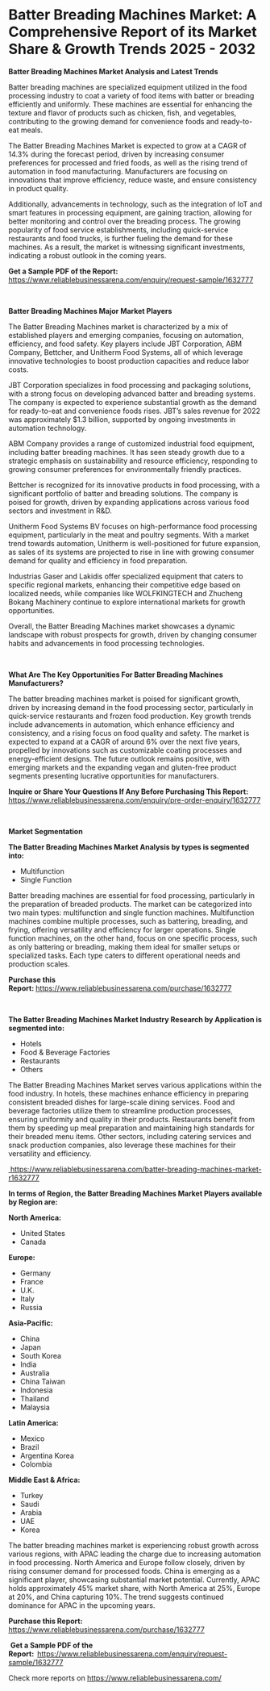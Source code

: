 <p><h1>Batter Breading Machines Market: A Comprehensive Report of its Market Share & Growth Trends 2025 - 2032</h1></p><p><strong>Batter Breading Machines Market Analysis and Latest Trends</strong></p>
<p><p>Batter breading machines are specialized equipment utilized in the food processing industry to coat a variety of food items with batter or breading efficiently and uniformly. These machines are essential for enhancing the texture and flavor of products such as chicken, fish, and vegetables, contributing to the growing demand for convenience foods and ready-to-eat meals. </p><p>The Batter Breading Machines Market is expected to grow at a CAGR of 14.3% during the forecast period, driven by increasing consumer preferences for processed and fried foods, as well as the rising trend of automation in food manufacturing. Manufacturers are focusing on innovations that improve efficiency, reduce waste, and ensure consistency in product quality. </p><p>Additionally, advancements in technology, such as the integration of IoT and smart features in processing equipment, are gaining traction, allowing for better monitoring and control over the breading process. The growing popularity of food service establishments, including quick-service restaurants and food trucks, is further fueling the demand for these machines. As a result, the market is witnessing significant investments, indicating a robust outlook in the coming years.</p></p>
<p><strong>Get a Sample PDF of the Report:&nbsp;</strong> <a href="https://www.reliablebusinessarena.com/enquiry/request-sample/1632777?utm_campaign=3552&utm_medium=2&utm_source=Github&utm_content=ia&utm_term=29032025&utm_id=batter-breading-machines">https://www.reliablebusinessarena.com/enquiry/request-sample/1632777</a></p>
<p>&nbsp;</p>
<p><strong>Batter Breading Machines Major Market Players</strong></p>
<p><p>The Batter Breading Machines market is characterized by a mix of established players and emerging companies, focusing on automation, efficiency, and food safety. Key players include JBT Corporation, ABM Company, Bettcher, and Unitherm Food Systems, all of which leverage innovative technologies to boost production capacities and reduce labor costs.</p><p>JBT Corporation specializes in food processing and packaging solutions, with a strong focus on developing advanced batter and breading systems. The company is expected to experience substantial growth as the demand for ready-to-eat and convenience foods rises. JBT’s sales revenue for 2022 was approximately $1.3 billion, supported by ongoing investments in automation technology.</p><p>ABM Company provides a range of customized industrial food equipment, including batter breading machines. It has seen steady growth due to a strategic emphasis on sustainability and resource efficiency, responding to growing consumer preferences for environmentally friendly practices.</p><p>Bettcher is recognized for its innovative products in food processing, with a significant portfolio of batter and breading solutions. The company is poised for growth, driven by expanding applications across various food sectors and investment in R&D.</p><p>Unitherm Food Systems BV focuses on high-performance food processing equipment, particularly in the meat and poultry segments. With a market trend towards automation, Unitherm is well-positioned for future expansion, as sales of its systems are projected to rise in line with growing consumer demand for quality and efficiency in food preparation.</p><p>Industrias Gaser and Lakidis offer specialized equipment that caters to specific regional markets, enhancing their competitive edge based on localized needs, while companies like WOLFKINGTECH and Zhucheng Bokang Machinery continue to explore international markets for growth opportunities.</p><p>Overall, the Batter Breading Machines market showcases a dynamic landscape with robust prospects for growth, driven by changing consumer habits and advancements in food processing technologies.</p></p>
<p>&nbsp;</p>
<p><strong>What Are The Key Opportunities For Batter Breading Machines Manufacturers?</strong></p>
<p><p>The batter breading machines market is poised for significant growth, driven by increasing demand in the food processing sector, particularly in quick-service restaurants and frozen food production. Key growth trends include advancements in automation, which enhance efficiency and consistency, and a rising focus on food quality and safety. The market is expected to expand at a CAGR of around 6% over the next five years, propelled by innovations such as customizable coating processes and energy-efficient designs. The future outlook remains positive, with emerging markets and the expanding vegan and gluten-free product segments presenting lucrative opportunities for manufacturers.</p></p>
<p><strong>Inquire or Share Your Questions If Any Before Purchasing This Report:</strong> <a href="https://www.reliablebusinessarena.com/enquiry/pre-order-enquiry/1632777?utm_campaign=3552&utm_medium=2&utm_source=Github&utm_content=ia&utm_term=29032025&utm_id=batter-breading-machines">https://www.reliablebusinessarena.com/enquiry/pre-order-enquiry/1632777</a></p>
<p>&nbsp;</p>
<p><strong>Market Segmentation</strong></p>
<p><strong>The Batter Breading Machines Market Analysis by types is segmented into:</strong></p>
<p><ul><li>Multifunction</li><li>Single Function</li></ul></p>
<p><p>Batter breading machines are essential for food processing, particularly in the preparation of breaded products. The market can be categorized into two main types: multifunction and single function machines. Multifunction machines combine multiple processes, such as battering, breading, and frying, offering versatility and efficiency for larger operations. Single function machines, on the other hand, focus on one specific process, such as only battering or breading, making them ideal for smaller setups or specialized tasks. Each type caters to different operational needs and production scales.</p></p>
<p><strong>Purchase this Report:&nbsp;</strong><a href="https://www.reliablebusinessarena.com/purchase/1632777?utm_campaign=3552&utm_medium=2&utm_source=Github&utm_content=ia&utm_term=29032025&utm_id=batter-breading-machines">https://www.reliablebusinessarena.com/purchase/1632777</a></p>
<p>&nbsp;</p>
<p><strong>The Batter Breading Machines Market Industry Research by Application is segmented into:</strong></p>
<p><ul><li>Hotels</li><li>Food & Beverage Factories</li><li>Restaurants</li><li>Others</li></ul></p>
<p><p>The Batter Breading Machines Market serves various applications within the food industry. In hotels, these machines enhance efficiency in preparing consistent breaded dishes for large-scale dining services. Food and beverage factories utilize them to streamline production processes, ensuring uniformity and quality in their products. Restaurants benefit from them by speeding up meal preparation and maintaining high standards for their breaded menu items. Other sectors, including catering services and snack production companies, also leverage these machines for their versatility and efficiency.</p></p>
<p><a href="https://www.reliablebusinessarena.com/batter-breading-machines-market-r1632777?utm_campaign=3552&utm_medium=2&utm_source=Github&utm_content=ia&utm_term=29032025&utm_id=batter-breading-machines">&nbsp;https://www.reliablebusinessarena.com/batter-breading-machines-market-r1632777</a></p>
<p><strong>In terms of Region, the Batter Breading Machines Market Players available by Region are:</strong></p>
<p>
    <p> <strong> North America: </strong>
        <ul>
            <li>United States</li>
            <li>Canada</li>
        </ul>
        </p> 
    <p> <strong> Europe: </strong>
        <ul>
            <li>Germany</li>
            <li>France</li>
            <li>U.K.</li>
            <li>Italy</li>
            <li>Russia</li>
        </ul>
        </p> 
    <p> <strong> Asia-Pacific: </strong>
        <ul>
            <li>China</li>
            <li>Japan</li>
            <li>South Korea</li>
            <li>India</li>
            <li>Australia</li>
            <li>China Taiwan</li>
            <li>Indonesia</li>
            <li>Thailand</li>
            <li>Malaysia</li>
        </ul>
        </p> 
    <p> <strong> Latin America: </strong>
        <ul>
            <li>Mexico</li>
            <li>Brazil</li>
            <li>Argentina Korea</li>
            <li>Colombia</li>
        </ul>
        </p> 
    <p> <strong> Middle East & Africa: </strong>
        <ul>
            <li>Turkey</li>
            <li>Saudi</li>
            <li>Arabia</li>
            <li>UAE</li>
            <li>Korea</li>
        </ul>
    </p>
    </p>
<p><p>The batter breading machines market is experiencing robust growth across various regions, with APAC leading the charge due to increasing automation in food processing. North America and Europe follow closely, driven by rising consumer demand for processed foods. China is emerging as a significant player, showcasing substantial market potential. Currently, APAC holds approximately 45% market share, with North America at 25%, Europe at 20%, and China capturing 10%. The trend suggests continued dominance for APAC in the upcoming years.</p></p>
<p><strong>Purchase this Report: </strong><a href="https://www.reliablebusinessarena.com/purchase/1632777?utm_campaign=3552&utm_medium=2&utm_source=Github&utm_content=ia&utm_term=29032025&utm_id=batter-breading-machines">https://www.reliablebusinessarena.com/purchase/1632777</a></p>
<p>&nbsp;<strong>Get a Sample PDF of the Report:&nbsp;&nbsp;</strong><a href="https://www.reliablebusinessarena.com/enquiry/request-sample/1632777?utm_campaign=3552&utm_medium=2&utm_source=Github&utm_content=ia&utm_term=29032025&utm_id=batter-breading-machines">https://www.reliablebusinessarena.com/enquiry/request-sample/1632777</a></p>
<p><strong></strong></p>
<p>Check more reports on <a href="https://www.reliablebusinessarena.com/?utm_campaign=3552&utm_medium=2&utm_source=Github&utm_content=ia&utm_term=29032025&utm_id=batter-breading-machines">https://www.reliablebusinessarena.com/</a></p>